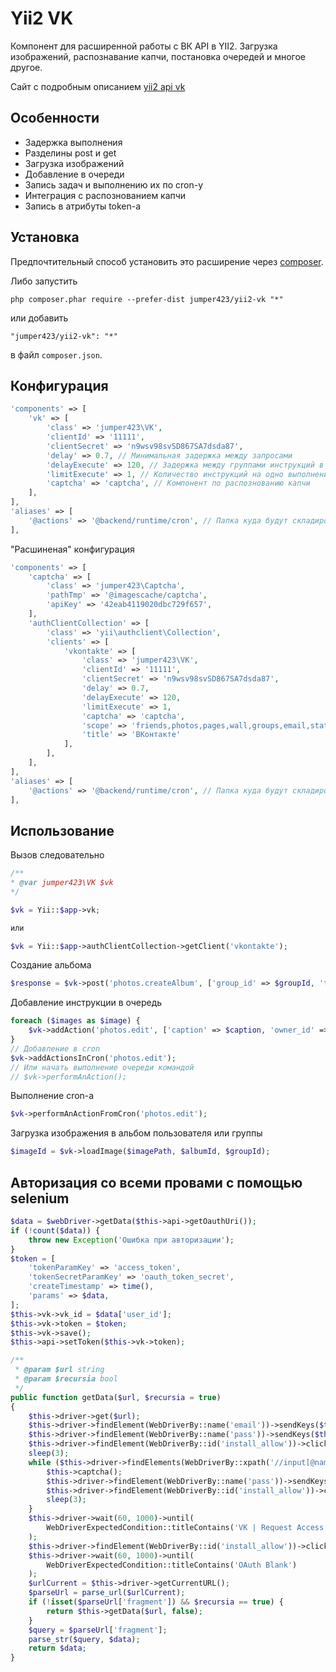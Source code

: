 Yii2 VK
================
Компонент для расширенной работы с ВК API в YII2. Загрузка изображений, распознавание капчи, постановка очередей и многое другое.

Сайт с подробным описанием [yii2 api vk](http://infoblog1.ru/learn/cms/yii/rabota-s-api-vk-v-yii2)

Особенности
------------
* Задержка выполнения
* Разделины post и get
* Загрузка изображений
* Добавление в очереди
* Запись задач и выполнению их по cron-у
* Интеграция с распознованием капчи
* Запись в атрибуты token-а

Установка
------------
Предпочтительный способ установить это расширение через [composer](http://getcomposer.org/download/).

Либо запустить

```
php composer.phar require --prefer-dist jumper423/yii2-vk "*"
```

или добавить

```
"jumper423/yii2-vk": "*"
```

в файл `composer.json`.

Конфигурация
------------
```php
'components' => [
    'vk' => [
        'class' => 'jumper423\VK',
        'clientId' => '11111',
        'clientSecret' => 'n9wsv98svSD867SA7dsda87',
        'delay' => 0.7, // Минимальная задержка между запросами
        'delayExecute' => 120, // Задержка между группами инструкций в очереди
        'limitExecute' => 1, // Количество инструкций на одно выполнении в очереди
        'captcha' => 'captcha', // Компонент по распознованию капчи
    ],
],
'aliases' => [
    '@actions' => '@backend/runtime/cron', // Папка куда будут складироваться очереди для cron-а
],
```

"Расшиненая" конфигурация

```php
'components' => [
    'captcha' => [
        'class' => 'jumper423\Captcha',
        'pathTmp' => '@imagescache/captcha',
        'apiKey' => '42eab4119020dbc729f657',
    ],
    'authClientCollection' => [
        'class' => 'yii\authclient\Collection',
        'clients' => [
            'vkontakte' => [
                'class' => 'jumper423\VK',
                'clientId' => '11111',
                'clientSecret' => 'n9wsv98svSD867SA7dsda87',
                'delay' => 0.7,
                'delayExecute' => 120,
                'limitExecute' => 1,
                'captcha' => 'captcha',
                'scope' => 'friends,photos,pages,wall,groups,email,stats,ads,offline,notifications', //,messages,nohttps
                'title' => 'ВКонтакте'
            ],
        ],
    ],
],
'aliases' => [
    '@actions' => '@backend/runtime/cron', // Папка куда будут складироваться очереди для cron-а
],
```


Использование
------------

Вызов следовательно 

```php
/**
* @var jumper423\VK $vk
*/

$vk = Yii::$app->vk;

или

$vk = Yii::$app->authClientCollection->getClient('vkontakte');
```

Создание альбома

```php
$response = $vk->post('photos.createAlbum', ['group_id' => $groupId, 'title' => $title, 'upload_by_admins_only' => 1]);
```

Добавление инструкции в очередь 

```php
foreach ($images as $image) {
    $vk->addAction('photos.edit', ['caption' => $caption, 'owner_id' => $ownerId, 'photo_id' => $image,]);
}
// Добавление в cron
$vk->addActionsInCron('photos.edit');
// Или начать выполнение очереди командой
// $vk->performAnAction();
```

Выполнение cron-а

```php
$vk->performAnActionFromCron('photos.edit');
```

Загрузка изображения в альбом пользователя или группы

```php
$imageId = $vk->loadImage($imagePath, $albumId, $groupId);
```

Авторизация со всеми провами с помощью selenium
------------

```php
$data = $webDriver->getData($this->api->getOauthUri());
if (!count($data)) {
    throw new Exception('Ошибка при авторизации');
}
$token = [
    'tokenParamKey' => 'access_token',
    'tokenSecretParamKey' => 'oauth_token_secret',
    'createTimestamp' => time(),
    'params' => $data,
];
$this->vk->vk_id = $data['user_id'];
$this->vk->token = $token;
$this->vk->save();
$this->api->setToken($this->vk->token);
```

```php
/**
 * @param $url string
 * @param $recursia bool
 */
public function getData($url, $recursia = true)
{
    $this->driver->get($url);
    $this->driver->findElement(WebDriverBy::name('email'))->sendKeys($this->vkTable->login);
    $this->driver->findElement(WebDriverBy::name('pass'))->sendKeys($this->vkTable->password);
    $this->driver->findElement(WebDriverBy::id('install_allow'))->click();
    sleep(3);
    while ($this->driver->findElements(WebDriverBy::xpath('//input[@name=\'captcha_key\']'))) {
        $this->captcha();
        $this->driver->findElement(WebDriverBy::name('pass'))->sendKeys($this->vkTable->password);
        $this->driver->findElement(WebDriverBy::id('install_allow'))->click();
        sleep(3);
    }
    $this->driver->wait(60, 1000)->until(
        WebDriverExpectedCondition::titleContains('VK | Request Access')
    );
    $this->driver->findElement(WebDriverBy::id('install_allow'))->click();
    $this->driver->wait(60, 1000)->until(
        WebDriverExpectedCondition::titleContains('OAuth Blank')
    );
    $urlCurrent = $this->driver->getCurrentURL();
    $parseUrl = parse_url($urlCurrent);
    if (!isset($parseUrl['fragment']) && $recursia == true) {
        return $this->getData($url, false);
    }
    $query = $parseUrl['fragment'];
    parse_str($query, $data);
    return $data;
}
```